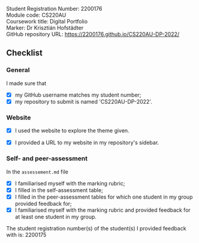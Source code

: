 Student Registration Number: 2200176   
Module code: CS220AU  
Coursework title: Digital Portfolio  
Marker: Dr Krisztián Hofstädter  
GitHub repository URL: [https://2200176.github.io/CS220AU-DP-2022/ ](https://2200176.github.io/CS220AU-DP-2022/)

## Checklist

### General
I made sure that

- [x] my GitHub username matches my student number;
- [x] my repository to submit is named 'CS220AU-DP-2022'.

### Website
- [x] I used the website to explore the theme given.
- [x] I provided a URL to my website in my repository's sidebar.


### Self- and peer-assessment
In the `assessement.md` file

- [x] I familiarised myself with the marking rubric;
- [x] I filled in the self-assessment table;
- [x] I filled in the peer-assessment tables for which one student in my group provided feedback for;
- [x] I familiarised myself with the marking rubric and provided feedback for at least one student in my group.

The student registration number(s) of the student(s) I provided feedback with is: 2200175


